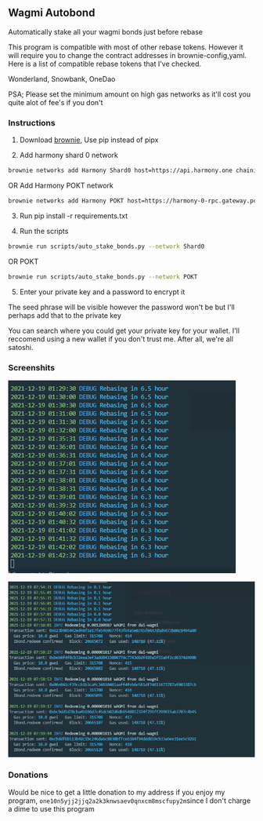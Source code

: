 ## Wagmi Autobond
Automatically stake all your wagmi bonds just before rebase

This program is compatible with most of other rebase tokens. However it will require you to change the contract addresses in brownie-config,yaml.
Here is a list of compatible rebase tokens that I've checked.

Wonderland, Snowbank, OneDao

PSA; Please set the minimum amount on high gas networks as it'll cost you quite alot of fee's if you don't

### Instructions

1. Download [brownie](https://github.com/eth-brownie/brownie), Use pip instead of pipx

2. Add harmony shard 0 network
```bash
brownie networks add Harmony Shard0 host=https://api.harmony.one chainid=1666600000 explorer=https://explorer.harmony.one/ 
```

OR Add Harmony POKT network

```bash
brownie networks add Harmony POKT host=https://harmony-0-rpc.gateway.pokt.network chainid=1666600000 explorer=https://explorer.harmony.one/ 
```

3. Run pip install -r requirements.txt

4. Run the scripts

```bash
brownie run scripts/auto_stake_bonds.py --network Shard0
```

OR POKT
```bash
brownie run scripts/auto_stake_bonds.py --network POKT
```

5. Enter your private key and a password to encrypt it

The seed phrase will be visible however the password won't be but I'll perhaps add that to the private key

You can search where you could get your private key for your wallet. I'll reccomend using a new wallet if you don't trust me. After all, we're all satoshi.

### Screenshits
![Screenshot](./images/screenshot1.png)

![Screenshot](./images/screenshot2.png)
### Donations
Would be nice to get a little donation to my address if you enjoy my program, ``one10n5yjj2jjq2a2k3knwsaev0qnxcm8mscfupy2m``since I don't charge a dime to use this program

